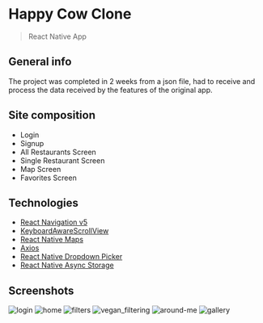# Happy Cow Clone

> React Native App

## General info

The project was completed in 2 weeks from a json file, had to receive and process the data received by the features of the original app.

## Site composition

- Login
- Signup
- All Restaurants Screen
- Single Restaurant Screen
- Map Screen
- Favorites Screen

## Technologies

- [React Navigation v5](https://reactnavigation.org/)
- [KeyboardAwareScrollView](https://github.com/APSL/react-native-keyboard-aware-scroll-view)
- [React Native Maps](https://github.com/react-native-maps/react-native-maps)
- [Axios](https://github.com/axios/axios)
- [React Native Dropdown Picker](https://hossein-zare.github.io/react-native-dropdown-picker-website/)
- [React Native Async Storage](https://react-native-async-storage.github.io/async-storage/)

## Screenshots
![login](https://res.cloudinary.com/dkigh7ogm/image/upload/c_thumb,w_200,g_face/v1623938637/login.png)
![home](https://res.cloudinary.com/dkigh7ogm/image/upload/c_thumb,w_200,g_face/v1623938643/home.png)
![filters](https://res.cloudinary.com/dkigh7ogm/image/upload/c_thumb,w_200,g_face/v1623938639/filters.png)
![vegan_filtering](https://res.cloudinary.com/dkigh7ogm/image/upload/c_thumb,w_200,g_face/v1623938644/vegan_filtering.png)
![around-me](https://res.cloudinary.com/dkigh7ogm/image/upload/c_thumb,w_200,g_face/v1623938645/around-me.png)
![gallery](https://res.cloudinary.com/dkigh7ogm/image/upload/c_thumb,w_200,g_face/v1623938649/gallery.png)
